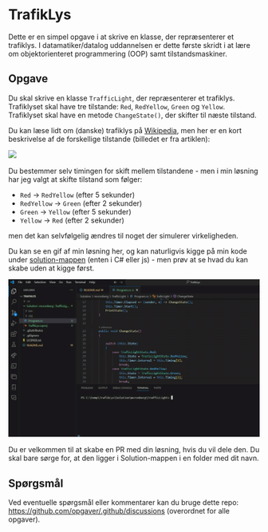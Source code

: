 # TrafikLys 

Dette er en simpel opgave i at skrive en klasse, der repræsenterer et trafiklys. I datamatiker/datalog uddannelsen er dette første skridt i at lære om objektorienteret programmering (OOP) samt tilstandsmaskiner.

## Opgave

Du skal skrive en klasse `TrafficLight`, der repræsenterer et trafiklys. Trafiklyset skal have tre tilstande: `Red`, `RedYellow`, `Green` og `Yellow`. Trafiklyset skal have en metode `ChangeState()`, der skifter til næste tilstand. 

Du kan læse lidt om (danske) trafiklys på [Wikipedia](https://da.wikipedia.org/wiki/Trafiksignal), men her er en kort beskrivelse af de forskellige tilstande (billedet er fra artiklen):

![](https://upload.wikimedia.org/wikipedia/commons/thumb/f/f8/Traffic_lights_4_states.png/220px-Traffic_lights_4_states.png)

Du bestemmer selv timingen for skift mellem tilstandene - men i min løsning har jeg valgt at skifte tilstand som følger:

- `Red` -> `RedYellow` (efter 5 sekunder)
- `RedYellow` -> `Green` (efter 2 sekunder)
- `Green` -> `Yellow` (efter 5 sekunder)
- `Yellow` -> `Red` (efter 2 sekunder)

men det kan selvfølgelig ændres til noget der simulerer virkeligheden.

Du kan se en gif af min løsning her, og kan naturligvis kigge på min kode under [solution-mappen](solution/mcronberg/) (enten i C# eller js) - men prøv at se hvad du kan skabe uden at kigge først.

![](solution/mcronberg/cs/trafiklys.gif)

Du er velkommen til at skabe en PR med din løsning, hvis du vil dele den. Du skal bare sørge for, at den ligger i Solution-mappen i en folder med dit navn.

## Spørgsmål

Ved eventuelle spørgsmål eller kommentarer kan du bruge dette repo: https://github.com/opgaver/.github/discussions (overordnet for alle opgaver).
